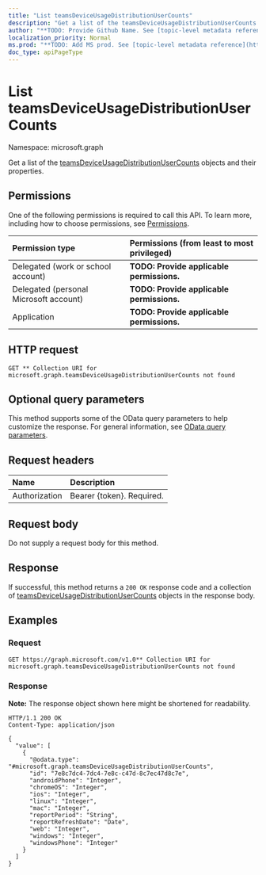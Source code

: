 ```yaml
---
title: "List teamsDeviceUsageDistributionUserCounts"
description: "Get a list of the teamsDeviceUsageDistributionUserCounts objects and their properties."
author: "**TODO: Provide Github Name. See [topic-level metadata reference](https://msgo.azurewebsites.net/add/document/guidelines/metadata.html#topic-level-metadata)**"
localization_priority: Normal
ms.prod: "**TODO: Add MS prod. See [topic-level metadata reference](https://msgo.azurewebsites.net/add/document/guidelines/metadata.html#topic-level-metadata)**"
doc_type: apiPageType
---
```


# List teamsDeviceUsageDistributionUserCounts
Namespace: microsoft.graph



Get a list of the [teamsDeviceUsageDistributionUserCounts](../resources/teamsdeviceusagedistributionusercounts.md) objects and their properties.

## Permissions
One of the following permissions is required to call this API. To learn more, including how to choose permissions, see [Permissions](/graph/permissions-reference).

|Permission type|Permissions (from least to most privileged)|
|:---|:---|
|Delegated (work or school account)|**TODO: Provide applicable permissions.**|
|Delegated (personal Microsoft account)|**TODO: Provide applicable permissions.**|
|Application|**TODO: Provide applicable permissions.**|

## HTTP request

<!-- {
  "blockType": "ignored"
}
-->
``` http
GET ** Collection URI for microsoft.graph.teamsDeviceUsageDistributionUserCounts not found
```

## Optional query parameters
This method supports some of the OData query parameters to help customize the response. For general information, see [OData query parameters](/graph/query-parameters).

## Request headers
|Name|Description|
|:---|:---|
|Authorization|Bearer {token}. Required.|

## Request body
Do not supply a request body for this method.

## Response

If successful, this method returns a `200 OK` response code and a collection of [teamsDeviceUsageDistributionUserCounts](../resources/teamsdeviceusagedistributionusercounts.md) objects in the response body.

## Examples

### Request
<!-- {
  "blockType": "request",
  "name": "list_teamsdeviceusagedistributionusercounts"
}
-->
``` http
GET https://graph.microsoft.com/v1.0** Collection URI for microsoft.graph.teamsDeviceUsageDistributionUserCounts not found
```


### Response
**Note:** The response object shown here might be shortened for readability.
<!-- {
  "blockType": "response",
  "truncated": true,
  "@odata.type": "Collection(microsoft.graph.teamsDeviceUsageDistributionUserCounts)"
}
-->
``` http
HTTP/1.1 200 OK
Content-Type: application/json

{
  "value": [
    {
      "@odata.type": "#microsoft.graph.teamsDeviceUsageDistributionUserCounts",
      "id": "7e8c7dc4-7dc4-7e8c-c47d-8c7ec47d8c7e",
      "androidPhone": "Integer",
      "chromeOS": "Integer",
      "ios": "Integer",
      "linux": "Integer",
      "mac": "Integer",
      "reportPeriod": "String",
      "reportRefreshDate": "Date",
      "web": "Integer",
      "windows": "Integer",
      "windowsPhone": "Integer"
    }
  ]
}
```

